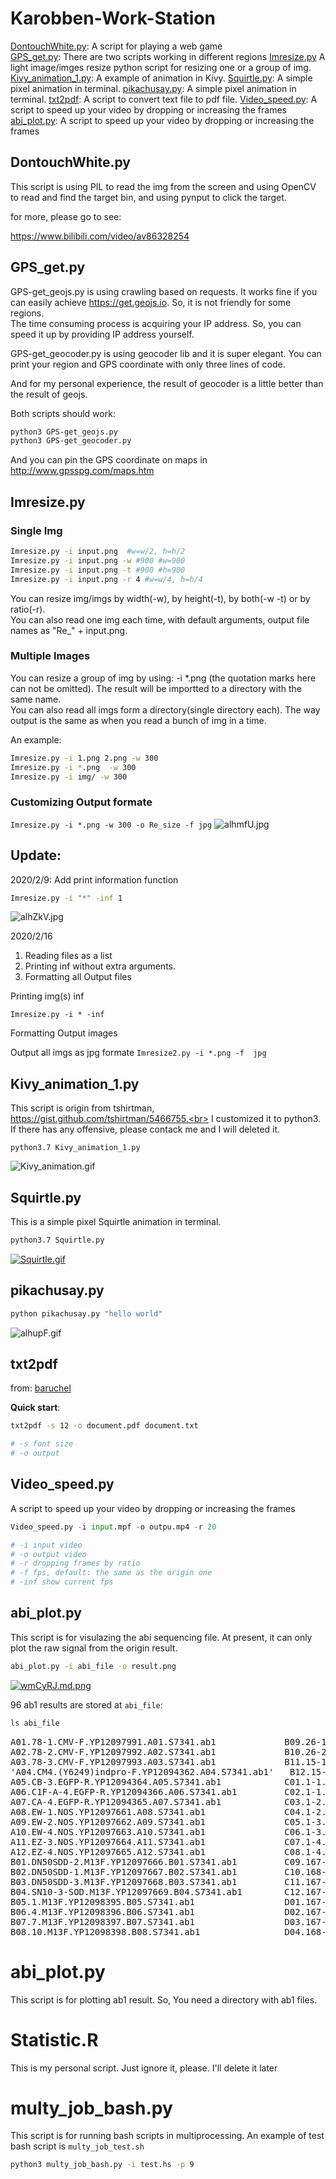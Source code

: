 

# Karobben-Work-Station

[DontouchWhite.py](#Dontouch): A script for playing a web game  
[GPS_get.py](#GPS): There are two scripts working in different regions
[Imresize.py](#Imresize) A light image/imges resize python script for resizing one or a group of img.
[Kivy_animation_1.py](#Kivy): A example of animation in Kivy.
[Squirtle.py](#Squirtle): A simple pixel animation in terminal.
[pikachusay.py](#pikachusay): A simple pixel animation in terminal.
[txt2pdf](#txt2pdf): A script to convert text file to pdf file.
[Video_speed.py](#Video_speed): A script to speed up your video by dropping or increasing the frames
[abi_plot.py](#abi_plot): A script to speed up your video by dropping or increasing the frames




## <div id="Dontouch">DontouchWhite.py</div>

This script is using PIL to read the img from the screen and using OpenCV to read and find the target bin, and using pynput to click the target.

for more, please go to see:

https://www.bilibili.com/video/av86328254

## <div id="GPS">GPS_get.py</div>

GPS-get_geojs.py is using crawling based on requests. It works fine if you can easily achieve https://get.geojs.io. So, it is not friendly for some regions.<br>
The time consuming process is acquiring your IP address. So, you can speed it up by providing IP address yourself.

GPS-get_geocoder.py is using geocoder lib and it is super elegant. You can print your region and GPS coordinate with only three lines of code.

And for my personal experience, the result of geocoder is a little better than the result of geojs.

Both scripts should work:


```bash
python3 GPS-get_geojs.py
python3 GPS-get_geocoder.py
```

And you can pin the GPS coordinate on maps in http://www.gpsspg.com/maps.htm




## <div id="Imresize">Imresize.py</div>


### Single Img
```bash
Imresize.py -i input.png  #w=w/2, h=h/2
Imresize.py -i input.png -w #900 #w=900
Imresize.py -i input.png -t #900 #h=900
Imresize.py -i input.png -r 4 #w=w/4, h=h/4
```
You can resize img/imgs by width(-w), by height(-t), by both(-w -t) or by ratio(-r).<br>
You can also read one img each time, with default arguments, output file names as "Re_" + input.png.<br>

### Multiple Images
You can resize a group of img by using: -i *.png (the quotation marks here can not be omitted). The result will be importted to a directory with the same name.<br>
You can also read all imgs form a directory(single directory each). The way output is the same as when you read a bunch of img in a time.

An example:  

```bash
Imresize.py -i 1.png 2.png -w 300
Imresize.py -i *.png  -w 300
Imresize.py -i img/ -w 300
```

### Customizing Output formate

`Imresize.py -i *.png -w 300 -o Re_size -f jpg`
![alhmfU.jpg](https://s1.ax1x.com/2020/07/31/alhmfU.jpg)


## Update:

2020/2/9: Add print information function

```bash
Imresize.py -i "*" -inf 1
```
![alhZkV.jpg](https://s1.ax1x.com/2020/07/31/alhZkV.jpg)


2020/2/16  
1. Reading files as a list
2. Printing inf without extra arguments.  
3. Formatting all Output files

Printing img(s) inf

`Imresize.py -i * -inf`

Formatting Output images

Output all imgs as jpg formate
`Imresize2.py -i *.png -f  jpg`


## <div id="Kivy">Kivy_animation_1.py</div>

This script is origin from tshirtman, https://gist.github.com/tshirtman/5466755.<br>
I customized it to python3.<br>
If there has any offensive, please contack me and I will deleted it.

```
python3.7 Kivy_animation_1.py
```

![Kivy_animation.gif](https://s1.ax1x.com/2020/07/31/alhKl4.gif)

## <div id="Squirtle">Squirtle.py</div>

This is a simple pixel Squirtle animation in terminal.

```bash
python3.7 Squirtle.py
```
[![Squirtle.gif](https://s1.ax1x.com/2020/07/31/alheYT.gif)](https://imgchr.com/i/alheYT)


## <div id="pikachusay">pikachusay.py</div>

```bash
python pikachusay.py "hello world"
```
![alhupF.gif](https://s1.ax1x.com/2020/07/31/alhupF.gif)

## <div id="txt2pdf">txt2pdf</div>
from: [baruchel](https://github.com/baruchel/txt2pdf)

**Quick start**:
```bash
txt2pdf -s 12 -o document.pdf document.txt

# -s font size
# -o output
```

## <div id="Video_speed">Video_speed.py</div>
A script to speed up your video by dropping or increasing the frames

```python
Video_speed.py -i input.mpf -o outpu.mp4 -r 20

# -i input video
# -o output video
# -r dropping frames by ratio
# -f fps, default: the same as the origin one
# -inf show current fps  
```

## <div id="abi_plot">abi_plot.py</div>
This script is for visulazing the abi sequencing file.
At present, it can only plot the raw signal from the origin result.
```bash
abi_plot.py -i abi_file -o result.png
```
[![wmCyRJ.md.png](https://s1.ax1x.com/2020/09/06/wmCyRJ.md.png)](https://imgchr.com/i/wmCyRJ)

96 ab1 results are stored at `abi_file`:
```bash
ls abi_file
```
<pre>
A01.78-1.CMV-F.YP12097991.A01.S7341.ab1             B09.26-1.VR1012-F.YP12098399.B09.S7341.ab1   D05.168-3.ZmU6-F2.YP12093773.D05.s7341.ab1             F01.NAC56-1300-2.GHeGFP-R.YP12097743.F01.s7341.ab1          G09.1300-CLUC-W33-6.GHMAI-CLUC-R.YP12097553.G09.S7341.ab1
A02.78-2.CMV-F.YP12097992.A02.S7341.ab1             B10.26-2.VR1012-F.YP12098400.B10.S7341.ab1   D06.168-4.ZmU6-F2.YP12093774.D06.s7341.ab1             F02.NAC56-1300-2.GHpSuperF.YP12097744.F02.s7341.ab1         G10.1300-CLUC-W33-7.GHMAI-CLUC-F.YP12097554.G10.S7341.ab1
A03.78-3.CMV-F.YP12097993.A03.S7341.ab1             B11.15-1.VR1012-F.YP12098401.B11.S7341.ab1   D07.168-5.ZmU6-F2.YP12093775.D07.s7341.ab1             F03.NAC56-1300-3.GHeGFP-R.YP12097745.F03.s7341.ab1          G11.1300-CLUC-W33-7.GHMAI-CLUC-R.YP12097555.G11.S7341.ab1
'A04.CM4.(Y6249)indpro-F.YP12094362.A04.S7341.ab1'   B12.15-2.VR1012-F.YP12098402.B12.S7341.ab1   D08.FS7.M13F.YP12098873.D08.s7341.ab1                  F04.NAC56-1300-3.GHpSuperF.YP12097746.F04.s7341.ab1         G12.1300-CLUC-W33-9.GHMAI-CLUC-F.YP12097558.G12.S7341.ab1
A05.CB-3.EGFP-R.YP12094364.A05.S7341.ab1            C01.1-1.6F.YP12097892.C01.S7341.ab1          D09.OMS-1.PABAL-F.YP12097115.D09.s7341.ab1             F05.NAC56-1300-4.GHeGFP-R.YP12097747.F05.s7341.ab1          H01.1300-CLUC-W33-9.GHMAI-CLUC-R.YP12097559.H01.S7341.ab1
A06.C1F-A-4.EGFP-R.YP12094366.A06.S7341.ab1         C02.1-1.6R.YP12097893.C02.S7341.ab1          D10.OMS-1.PABAL-R.YP12097116.D10.s7341.ab1             F06.NAC56-1300-4.GHpSuperF.YP12097748.F06.s7341.ab1         H02.1300-CLUC-W33-10.GHMAI-CLUC-F.YP12097560.H02.S7341.ab1
A07.CA-4.EGFP-R.YP12094365.A07.S7341.ab1            C03.1-2.6F.YP12097894.C03.S7341.ab1          D11.OMS-2.PABAL-F.YP12097117.D11.s7341.ab1             F07.NAC56-1300-5.GHeGFP-R.YP12097749.F07.s7341.ab1          H03.1300-CLUC-W33-10.GHMAI-CLUC-R.YP12097561.H03.S7341.ab1
A08.EW-1.NOS.YP12097661.A08.S7341.ab1               C04.1-2.6R.YP12097895.C04.S7341.ab1          D12.OMS-2.PABAL-R.YP12097118.D12.s7341.ab1             F08.NAC56-1300-5.GHpSuperF.YP12097750.F08.s7341.ab1         H04.1300-CLUC-W33-11.GHMAI-CLUC-F.YP12097562.H04.S7341.ab1
A09.EW-2.NOS.YP12097662.A09.S7341.ab1               C05.1-3.6F.YP12097896.C05.S7341.ab1          E01.OMS-3.PABAL-F.YP12097119.E01.s7341.ab1             F09.NAC56-1302.GHCDN-1302-W1-R.YP12097751.F09.S7341.ab1     H05.1300-CLUC-W33-11.GHMAI-CLUC-R.YP12097563.H05.S7341.ab1
A10.EW-4.NOS.YP12097663.A10.S7341.ab1               C06.1-3.6R.YP12097897.C06.S7341.ab1          E02.OMS-3.PABAL-R.YP12097120.E02.s7341.ab1             F10.1300-CLUC-W33-1.GHMAI-CLUC-F.YP12097542.F10.S7341.ab1   H06.1300-CLUC-W33-12.GHMAI-CLUC-F.YP12097564.H06.S7341.ab1
A11.EZ-3.NOS.YP12097664.A11.S7341.ab1               C07.1-4.6F.YP12097898.C07.S7341.ab1          E03.1-1.GV1300-F.YP12094027.E03.S7341.ab1              F11.1300-CLUC-W33-1.GHMAI-CLUC-R.YP12097543.F11.S7341.ab1   H07.1300-CLUC-W33-12.GHMAI-CLUC-R.YP12097565.H07.S7341.ab1
A12.EZ-4.NOS.YP12097665.A12.S7341.ab1               C08.1-4.6R.YP12097899.C08.S7341.ab1          E04.1-1.GV1300-R.YP12094028.E04.S7341.ab1              F12.1300-CLUC-W33-2.GHMAI-CLUC-F.YP12097544.F12.S7341.ab1   H08.1300-CLUC-W33-13.GHMAI-CLUC-F.YP12097566.H08.S7341.ab1
B01.DN50SDD-2.M13F.YP12097666.B01.S7341.ab1         C09.167-1.ZmU6-F2.YP12093757.C09.s7341.ab1   E05.1-2.GV1300-F.YP12094029.E05.S7341.ab1              G01.1300-CLUC-W33-2.GHMAI-CLUC-R.YP12097545.G01.S7341.ab1   H09.1300-CLUC-W33-13.GHMAI-CLUC-R.YP12097567.H09.S7341.ab1
B02.DN50SDD-1.M13F.YP12097667.B02.S7341.ab1         C10.168-1.ZmU6-F2.YP12093758.C10.s7341.ab1   E06.1-2.GV1300-R.YP12094030.E06.S7341.ab1              G02.1300-CLUC-W33-3.GHMAI-CLUC-F.YP12097546.G02.S7341.ab1   H10.1300-CLUC-W33-8.GHMAI-CLUC-F.YP12097556.H10.S7341.ab1
B03.DN50SDD-3.M13F.YP12097668.B03.S7341.ab1         C11.167-2.ZmU6-F2.YP12093767.C11.s7341.ab1   E07.AP2-NLUC-1.GHmaiNlucR.YP12097735.E07.S7341.ab1     G03.1300-CLUC-W33-3.GHMAI-CLUC-R.YP12097547.G03.S7341.ab1   H11.1300-CLUC-W33-8.GHMAI-CLUC-R.YP12097557.H11.S7341.ab1
B04.SN10-3-SOD.M13F.YP12097669.B04.S7341.ab1        C12.167-3.ZmU6-F2.YP12093768.C12.s7341.ab1   E08.AP2-NLUC-3.GHmaiNlucR.YP12097737.E08.S7341.ab1     G04.1300-CLUC-W33-4.GHMAI-CLUC-F.YP12097548.G04.S7341.ab1   H12.Y-Y-Y.ab1
B05.1.M13F.YP12098395.B05.S7341.ab1                 D01.167-4.ZmU6-F2.YP12093769.D01.s7341.ab1   E09.AP2-NLUC-4.GHmaiNlucR.YP12097738.E09.S7341.ab1     G05.1300-CLUC-W33-4.GHMAI-CLUC-R.YP12097549.G05.S7341.ab1
B06.4.M13F.YP12098396.B06.S7341.ab1                 D02.167-5.ZmU6-F2.YP12093770.D02.s7341.ab1   E10.AP2-NLUC-5.GHmaiNlucR.YP12097739.E10.S7341.ab1     G06.1300-CLUC-W33-5.GHMAI-CLUC-F.YP12097550.G06.S7341.ab1
B07.7.M13F.YP12098397.B07.S7341.ab1                 D03.167-6.ZmU6-F2.YP12093771.D03.s7341.ab1   E11.AP2-NLUC-6.GHmaiNlucR.YP12097740.E11.S7341.ab1     G07.1300-CLUC-W33-5.GHMAI-CLUC-R.YP12097551.G07.S7341.ab1
B08.10.M13F.YP12098398.B08.S7341.ab1                D04.168-2.ZmU6-F2.YP12093772.D04.s7341.ab1   E12.NAC56-1300-1.GHmaiNlucR.YP12097741.E12.S7341.ab1   G08.1300-CLUC-W33-6.GHMAI-CLUC-F.YP12097552.G08.S7341.ab1
</pre>

# abi_plot.py
This script is for plotting ab1 result. So, You need a directory with ab1 files.

# Statistic.R
This is my personal script. Just ignore it, please. I'll delete it later



# multy_job_bash.py
This script is for running bash scripts in multiprocessing. An example of test bash script is `multy_job_test.sh`

```bash
python3 multy_job_bash.py -i test.hs -p 9
```
